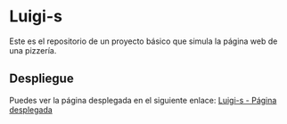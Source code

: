 # Luigi-s
Este es el repositorio de un proyecto básico que simula la página web de una pizzería.

## Despliegue
Puedes ver la página desplegada en el siguiente enlace:
[Luigi-s - Página desplegada](https://maico-zurbriggen.github.io/Luigi-s/)

